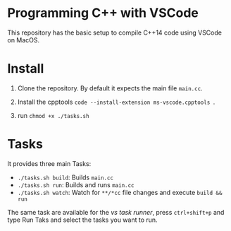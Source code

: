 # Programming C++ with VSCode

This repository has the basic setup to compile C++14 code using VSCode on MacOS.

# Install

1. Clone the repository. By default it expects the main file `main.cc`.

2. Install the cpptools `code --install-extension ms-vscode.cpptools `.

3. run `chmod +x ./tasks.sh`

# Tasks

It provides three main Tasks:

* `./tasks.sh build`: Builds `main.cc`
* `./tasks.sh run`: Builds and runs `main.cc`
* `./tasks.sh watch`: Watch for `**/*cc` file changes and execute `build && run`

The same task are available for the *vs task runner*, press `ctrl+shift+p` and type Run Taks and select the tasks you want to run.
